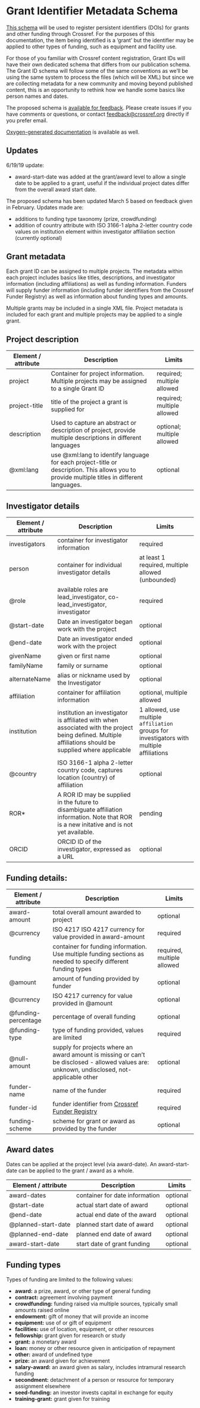 # Grant Identifier Metadata Schema

[This schema](https://github.com/CrossRef/grantID-schema/blob/master/grantID.xsd) will be used to register persistent identifiers (DOIs) for grants and other funding through Crossref.  For the purposes of this documentation, the item being identified is a ‘grant’ but the identifier may be applied to other types of funding, such as equipment and facility use.

For those of you familiar with Crossref content registration, Grant IDs will have their own dedicated schema that differs from our publication schema.  The Grant ID schema will follow some of the same conventions as we’ll be using the same system to process the files (which will be XML) but since we are collecting metadata for a new community and moving beyond published content, this is an opportunity to rethink how we handle some basics like person names and dates.

The proposed schema is [available for feedback](https://github.com/CrossRef/grantID-schema/blob/master/grantID.xsd). Please create issues if you have comments or questions, or contact feedback@crossref.org directly if you prefer email.  

[Oxygen-generated documentation](http://data.crossref.org/reports/help/schema_doc/grantID/index.html) is available as well.

## Updates
6/19/19 update:
* award-start-date was added at the grant/award level to allow a single date to be applied to a grant, useful if the individual project dates differ from the overall award start date.

The proposed schema has been updated March 5 based on feedback given in February. Updates made are:
* additions to funding type taxonomy (prize, crowdfunding)
* addition of country attribute with ISO 3166-1 alpha 2-letter country code values on institution element within investigator affiliation section (currently optional)

## Grant metadata
Each grant ID can be assigned to multiple projects. The metadata within each project includes basics like titles, descriptions, and investigator information (including affiliations) as well as funding information. Funders will supply funder information (including funder identifiers from the Crossref Funder Registry) as well as information about funding types and amounts.

Multiple grants may be included in a single XML file. Project metadata is included for each grant and multiple projects may be applied to a single grant. 

## Project description

Element / attribute | Description | Limits
--------------------|-------------|-------
project | Container for project information. Multiple projects may be assigned to a single Grant ID | required; multiple allowed
project-title | title of the project a grant is supplied for | required; multiple allowed
description | Used to capture an abstract or description of project, provide multiple descriptions in different languages  | optional; multiple allowed
@xml:lang | use @xml:lang to identify language for each project-title or description. This allows you to provide multiple titles in different languages. | optional

## Investigator details

Element / attribute | Description | Limits
--------------------|-------------|-------
investigators | container for investigator information | required
person | container for individual investigator details | at least 1 required, multiple allowed (unbounded)
@role | available roles are lead_investigator, co-lead_investigator, investigator | required
@start-date | Date an investigator began work with the project | optional
@end-date | Date an investigator ended work with the project | optional
givenName | given or first name | optional
familyName | family or surname | optional
alternateName | alias or nickname used by the Investigator | optional
affiliation | container for affiliation information | optional, multiple allowed
institution | institution an investigator is affiliated with when associated with the project being defined.  Multiple affiliations should be supplied where applicable | 1 allowed, use multiple `affiliation` groups for investigators with multiple affiliations
@country | ISO 3166-1 alpha 2-letter country code, captures location (country) of affiliation | optional
ROR* | A ROR ID may be supplied in the future to disambiguate affiliation information. Note that ROR is a new initative and is not yet available. | pending
ORCID | ORCID ID of the investigator, expressed as a URL | optional

## Funding details:

Element / attribute | Description | Limits
--------------------|-------------|-------
award-amount | total overall amount awarded to project | optional
@currency | ISO 4217 ISO 4217 currency for value provided in award-amount | required
funding | container for funding information. Use multiple funding sections as needed to specify different funding types | required, multiple allowed
@amount | amount of funding provided by funder | optional
@currency | ISO 4217 currency for value provided in @amount | optional
@funding-percentage | percentage of overall funding | optional
@funding-type | type of funding provided, values are limited | required
@null-amount | supply for projects where an award amount is missing or can’t be disclosed - allowed values are: unknown, undisclosed, not-applicable other | optional
funder-name | name of the funder | required
funder-id |funder identifier from [Crossref Funder Registry](https://www.crossref.org/services/funder-registry/)|required
funding-scheme | scheme for grant or award as provided by the funder | optional

## Award dates
Dates can be applied at the project level (via award-date). An award-start-date can be applied to the grant / award as a whole.

Element / attribute | Description | Limits
--------------------|-------------|-------
award-dates | container for date information | optional
@start-date | actual start date of award | optional
@end-date | actual end date of the award | optional
@planned-start-date | planned start date of award | optional
@planned-end-date | planned end date of award | optional
award-start-date | start date of grant funding | optional

## Funding types

Types of funding are limited to the following values:

* **award:** a prize, award, or other type of general funding
* **contract:** agreement involving payment
* **crowdfunding:** funding raised via multiple sources, typically small amounts raised online
* **endowment:** gift of money that will provide an income
* **equipment:** use of or gift of equipment 
* **facilities:** use of location, equipment, or other resources
* **fellowship:** grant given for research or study
* **grant:** a monetary award
* **loan:** money or other resource given in anticipation of repayment
* **other:** award of undefined type
* **prize:** an award given for achievement
* **salary-award:** an award given as salary, includes intramural research funding
* **secondment:** detachment of a person or resource for temporary assignment elsewhere
* **seed-funding:** an investor invests capital in exchange for equity
* **training-grant:** grant given for training
